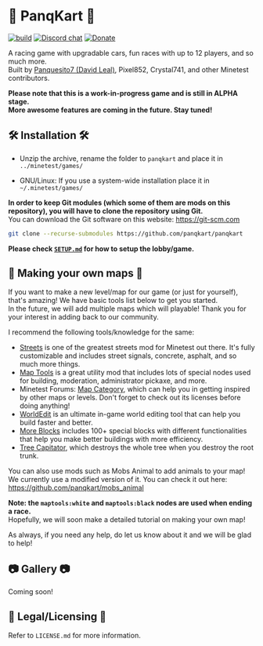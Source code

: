 # 🚗 PanqKart 🚗

[![build](https://github.com/panqkart/panqkart/actions/workflows/build.yml/badge.svg)](https://github.com/panqkart/panqkart/actions/)
[![Discord chat](https://img.shields.io/discord/984496578922442753.svg?logo=discord&colorB=5865F2)](https://discord.gg/HEweZuF3Vv)
[![Donate](https://liberapay.com/assets/widgets/donate.svg)](https://en.liberapay.com/Panquesito7/donate)

A racing game with upgradable cars, fun races with up to 12 players, and so much more.\
Built by [Panquesito7 (David Leal)](https://github.com/Panquesito7), Pixel852, Crystal741, and other Minetest contributors.

**Please note that this is a work-in-progress game and is still in ALPHA stage.**\
**More awesome features are coming in the future. Stay tuned!**

## 🛠 Installation 🛠

- Unzip the archive, rename the folder to `panqkart` and
place it in `../minetest/games/`

- GNU/Linux: If you use a system-wide installation place
    it in `~/.minetest/games/`

**In order to keep Git modules (which some of them are mods on this repository), you will have to clone the repository using Git.**\
You can download the Git software on this website: <https://git-scm.com>

```bash
git clone --recurse-submodules https://github.com/panqkart/panqkart
```

**Please check [`SETUP.md`](https://github.com/panqkart/panqkart/blob/main/SETUP.md) for how to setup the lobby/game.**

## 🏁 Making your own maps 🏁

If you want to make a new level/map for our game (or just for yourself), that's amazing! We have basic tools list below to get you started.\
In the future, we will add multiple maps which will playable! Thank you for your interest in adding back to our community.

I recommend the following tools/knowledge for the same:

- [Streets](https://github.com/minetest-mods/streets) is one of the greatest streets mod for Minetest out there. It's fully customizable and includes street signals, concrete, asphalt, and so much more things.
- [Map Tools](https://github.com/minetest-mods/maptools) is a great utility mod that includes lots of special nodes used for building, moderation, administrator pickaxe, and more.
- Minetest Forums: [Map Category](https://forum.minetest.net/viewforum.php?f=12), which can help you in getting inspired by other maps or levels. Don't forget to check out its licenses before doing anything!
- [WorldEdit](https://github.com/Uberi/Minetest-WorldEdit) is an ultimate in-game world editing tool that can help you build faster and better.
- [More Blocks](https://github.com/minetest-mods/moreblocks) includes 100+ special blocks with different functionalities that help you make better buildings with more efficiency.
- [Tree Capitator](https://content.minetest.net/packages/Hybrid%20Dog/treecapitator/), which destroys the whole tree when you destroy the root trunk.

You can also use mods such as Mobs Animal to add animals to your map!\
We currently use a modified version of it. You can check it out here: <https://github.com/panqkart/mobs_animal>

**Note: the `maptools:white` and `maptools:black` nodes are used when ending a race.**\
Hopefully, we will soon make a detailed tutorial on making your own map!

As always, if you need any help, do let us know about it and we will be glad to help!

## 📷 Gallery 📷

Coming soon!

## 📜 Legal/Licensing 📜

Refer to `LICENSE.md` for more information.
